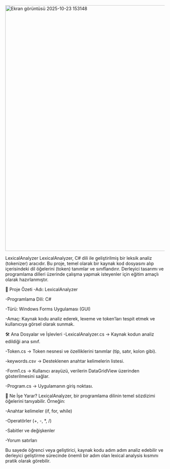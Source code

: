 



<img width="973" height="778" alt="Ekran görüntüsü 2025-10-23 153148" src="https://github.com/user-attachments/assets/f9ca0aa0-32ae-40c7-a99f-2d191695c70b" />









LexicalAnalyzer
LexicalAnalyzer, C# dili ile geliştirilmiş bir leksik analiz (tokenizer) aracıdır. Bu proje, temel olarak bir kaynak kod dosyasını alıp içerisindeki dil öğelerini (token) tanımlar ve sınıflandırır. Derleyici tasarımı ve programlama dilleri üzerinde çalışma yapmak isteyenler için eğitim amaçlı olarak hazırlanmıştır.


🚀 Proje Özeti
-Adı: LexicalAnalyzer

-Programlama Dili: C#

-Türü: Windows Forms Uygulaması (GUI)

-Amaç: Kaynak kodu analiz ederek, lexeme ve token’ları tespit etmek ve kullanıcıya görsel olarak sunmak.


🛠️ Ana Dosyalar ve İşlevleri
-LexicalAnalyzer.cs → Kaynak kodun analiz edildiği ana sınıf.

-Token.cs → Token nesnesi ve özelliklerini tanımlar (tip, satır, kolon gibi).

-keywords.csv → Desteklenen anahtar kelimelerin listesi.

-Form1.cs → Kullanıcı arayüzü, verilerin DataGridView üzerinden gösterilmesini sağlar.

-Program.cs → Uygulamanın giriş noktası.


📌 Ne İşe Yarar?
LexicalAnalyzer, bir programlama dilinin temel sözdizimi öğelerini tanıyabilir. Örneğin:

-Anahtar kelimeler (if, for, while)

-Operatörler (+, -, *, /)

-Sabitler ve değişkenler

-Yorum satırları

Bu sayede öğrenci veya geliştirici, kaynak kodu adım adım analiz edebilir ve derleyici geliştirme sürecinde önemli bir adım olan lexical analysis kısmını pratik olarak görebilir.
